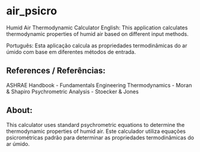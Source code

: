 # air_psicro

Humid Air Thermodynamic Calculator
English: This application calculates thermodynamic properties of humid air based on different input methods.


Português: Esta aplicação calcula as propriedades termodinâmicas do ar úmido com base em diferentes métodos de entrada.

## References / Referências:
ASHRAE Handbook - Fundamentals
Engineering Thermodynamics - Moran & Shapiro
Psychrometric Analysis - Stoecker & Jones

## About:
This calculator uses standard psychrometric equations to determine the thermodynamic properties of humid air.
Este calculador utiliza equações psicrométricas padrão para determinar as propriedades termodinâmicas do ar úmido.
